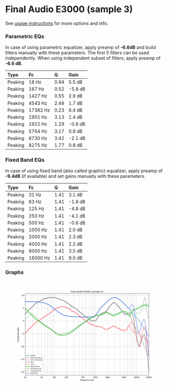 # Final Audio E3000 (sample 3)
See [usage instructions](https://github.com/jaakkopasanen/AutoEq#usage) for more options and info.

### Parametric EQs
In case of using parametric equalizer, apply preamp of **-6.6dB** and build filters manually
with these parameters. The first 5 filters can be used independently.
When using independent subset of filters, apply preamp of **-6.6 dB**.

| Type    | Fc       |    Q | Gain    |
|:--------|:---------|:-----|:--------|
| Peaking | 18 Hz    | 0.94 | 5.5 dB  |
| Peaking | 167 Hz   | 0.52 | -5.8 dB |
| Peaking | 1427 Hz  | 0.55 | 2.9 dB  |
| Peaking | 4543 Hz  | 2.48 | 1.7 dB  |
| Peaking | 17362 Hz | 0.23 | 6.4 dB  |
| Peaking | 1901 Hz  | 3.13 | 1.4 dB  |
| Peaking | 1922 Hz  | 1.29 | -0.8 dB |
| Peaking | 5764 Hz  | 3.17 | 0.9 dB  |
| Peaking | 6730 Hz  | 3.42 | -2.1 dB |
| Peaking | 8275 Hz  | 1.77 | 0.8 dB  |

### Fixed Band EQs
In case of using fixed band (also called graphic) equalizer, apply preamp of **-9.4dB**
(if available) and set gains manually with these parameters.

| Type    | Fc       |    Q | Gain    |
|:--------|:---------|:-----|:--------|
| Peaking | 31 Hz    | 1.41 | 3.1 dB  |
| Peaking | 63 Hz    | 1.41 | -1.8 dB |
| Peaking | 125 Hz   | 1.41 | -4.8 dB |
| Peaking | 250 Hz   | 1.41 | -4.1 dB |
| Peaking | 500 Hz   | 1.41 | -0.6 dB |
| Peaking | 1000 Hz  | 1.41 | 2.0 dB  |
| Peaking | 2000 Hz  | 1.41 | 2.3 dB  |
| Peaking | 4000 Hz  | 1.41 | 2.2 dB  |
| Peaking | 8000 Hz  | 1.41 | 3.5 dB  |
| Peaking | 16000 Hz | 1.41 | 9.0 dB  |

### Graphs
![](./Final%20Audio%20E3000%20(sample%203).png)